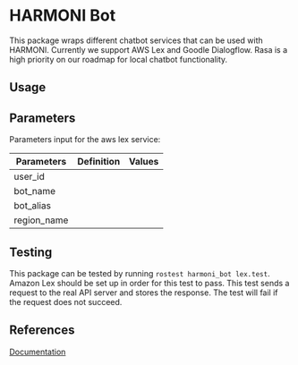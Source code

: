 # HARMONI Bot

This package wraps different chatbot services that can be used with HARMONI. Currently we support AWS Lex and Goodle Dialogflow. Rasa is a high priority on our roadmap for local chatbot functionality.

## Usage
## Parameters

Parameters input for the aws lex service: 

| Parameters           | Definition | Values |
|----------------------|------------|--------|
|user_id               |            |        |
|bot_name              |            |        |
|bot_alias             |            |        |
|region_name           |            |        |

## Testing
This package can be tested by running `rostest harmoni_bot lex.test`. Amazon Lex should be set up in order for this test to pass. This test sends a request to the real API server and stores the response. The test will fail if the request does not succeed.
## References
[Documentation](https://harmoni.readthedocs.io/en/latest/packages/harmoni_bot.html)